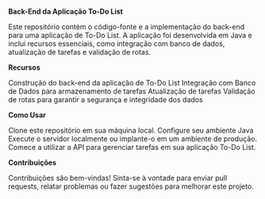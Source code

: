**Back-End da Aplicação To-Do List**

Este repositório contém o código-fonte e a implementação do back-end para uma aplicação de To-Do List. 
A aplicação foi desenvolvida em Java e inclui recursos essenciais, como integração com banco de dados, 
atualização de tarefas e validação de rotas.

**Recursos**

Construção do back-end da aplicação de To-Do List
Integração com Banco de Dados para armazenamento de tarefas
Atualização de tarefas
Validação de rotas para garantir a segurança e integridade dos dados

**Como Usar**

Clone este repositório em sua máquina local.
Configure seu ambiente Java 
Execute o servidor localmente ou implante-o em um ambiente de produção.
Comece a utilizar a API para gerenciar tarefas em sua aplicação To-Do List.

**Contribuições**

Contribuições são bem-vindas! Sinta-se à vontade para enviar pull requests, relatar problemas ou fazer sugestões para melhorar este projeto.
